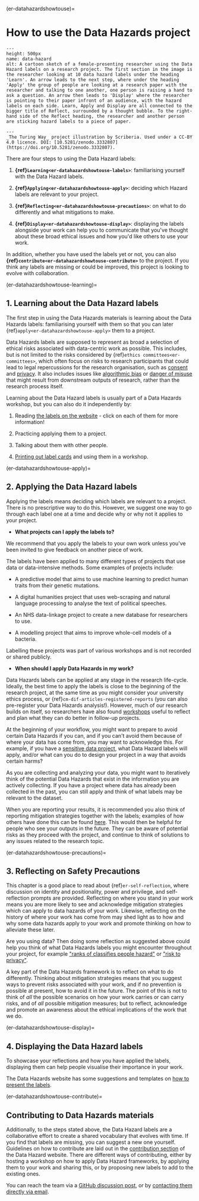 (er-datahazardshowtouse)=
# How to use the Data Hazards project

```{figure} ../../figures/data-hazard.*
---
height: 500px
name: data-hazard
alt: A cartoon sketch of a female-presenting researcher using the Data Hazard labels on a research project. The first section in the image is the researcher looking at 10 data hazard labels under the heading 'Learn'. An arrow leads to the next step, where under the heading 'Apply' the group of people are looking at a research paper with the researcher and talking to one another, one person is raising a hand to ask a question. An arrow then leads to 'Display' where the researcher is pointing to their paper infront of an audience, with the hazard labels on each side. Learn, Apply and Display are all connected to the bigger title of Reflect, surrounded by a thought bubble. To the right-hand side of the Reflect heading, the researcher and another person are sticking hazard labels to a piece of paper.

---
_The Turing Way_ project illustration by Scriberia. Used under a CC-BY 4.0 licence. DOI: [10.5281/zenodo.3332807](https://doi.org/10.5281/zenodo.3332807).
```

There are four steps to using the Data Hazard labels:

1. **{ref}`Learning<er-datahazardshowtouse-labels>`**: familiarising yourself with the Data Hazard labels.

2. **{ref}`Applying<er-datahazardshowtouse-apply>`**: deciding which Hazard labels are relevant to your project.

3. **{ref}`Reflecting<er-datahazardshowtouse-precautions>`**: on what to do differently and what mitigations to make.

4. **{ref}`Display<er-datahazardshowtouse-display>`**: displaying the labels alongside your work can help you to communicate that you've thought about these broad ethical issues and how you'd like others to use your work.

In addition, whether you have used the labels yet or not, you can also **{ref}`contribute<er-datahazardshowtouse-contribute>`** to the project. If you think any labels are missing or could be improved, this project is looking to evolve with collaboration.

(er-datahazardshowtouse-learning)=
## **1. Learning** about the Data Hazard labels 
The first step in using the Data Hazards materials is learning about the Data Hazards labels: familiarising yourself with them so that you can later {ref}`apply<er-datahazardshowtouse-apply>` them to a project.


Data Hazards labels are supposed to represent as broad a selection of ethical risks associated with data-centric work as possible.
This includes, but is not limited to the risks considered by  {ref}`ethics committees<er-committees>`, which often focus on risks to research participants that could lead to legal repercussions for the research organisation, such as [consent](https://datahazards.com/contents/hazards/lacks-informed-consent.html) and [privacy](https://datahazards.com/contents/hazards/risk-to-privacy.html).
It also includes issues like [algorithmic bias](https://datahazards.com/contents/hazards/reinforces-biases.html) or [danger of misuse](https://datahazards.com/contents/hazards/danger-of-misuse.html) that might result from downstream outputs of research, rather than the research process itself.

Learning about the Data Hazard labels is usually part of a Data Hazards workshop, but you can also do it independently by:

1. Reading [the labels on the website](https://datahazards.com/labels) - click on each of them for more information!

2. Practicing applying them to a project.

3. Talking about them with other people.

4. [Printing out label cards](https://datahazards.com/_downloads/b92f884790471e61048c5e0fee4dd08e/DataHazards_PrintableCards.pdf) and using them in a workshop.

(er-datahazardshowtouse-apply)=
## **2. Applying** the Data Hazard labels 
Applying the labels means deciding which labels are relevant to a project.
There is no prescriptive way to do this. However, we suggest one way to go through each label one at a time and decide why or why not it applies to your project.

- **What projects can I apply the labels to?** 

We recommend that you apply the labels to your own work unless you've been invited to give feedback on another piece of work.

The labels have been applied to many different types of projects that use data or data-intensive methods.
Some examples of projects include:

- A predictive model that aims to use machine learning to predict human traits from their genetic mutations.

- A digital humanities project that uses web-scraping and natural language processing to analyse the text of political speeches.

- An NHS data-linkage project to create a new database for researchers to use.

- A modelling project that aims to improve whole-cell models of a bacteria.

Labelling these projects was part of various workshops and is not recorded or shared publicly.

- **When should I apply Data Hazards in my work?** 

Data Hazards labels can be applied at any stage in the research life-cycle.
Ideally, the best time to apply the labels is close to the beginning of the research project, at the same time as you might consider your university ethics process, or {ref}`cm-dif-articles-registered-reports` (you can also pre-register your Data Hazards analysis!). 
However, much of our research builds on itself, so researchers have also found [workshops](https://datahazards.com/contents/materials/workshop.html) useful to reflect and plan what they can do better in follow-up projects.

At the beginning of your workflow, you might want to prepare to avoid certain Data Hazards if you can, and if you can't avoid them because of where your data has come from, you may want to acknowledge this. For example, if you have a [sensitive data project](https://the-turing-way.netlify.app/project-design/sdp.html), what Data Hazard labels will apply, and/or what can you do to design your project in a way that avoids certain harms?
 
As you are collecting and analyzing your data, you might want to iteratively think of the potential Data Hazards that exist in the information you are actively collecting. 
If you have a project where data has already been collected in the past, you can still apply and think of what labels may be relevant to the dataset. 

When you are reporting your results, it is recommended you also think of reporting mitigation strategies together with the labels; examples of how others have done this can be found [here](https://datahazards.com/contents/materials/examples.html). 
This would then be helpful for people who see your outputs in the future. 
They can be aware of potential risks as they proceed with the project, and continue to think of solutions to any issues related to the research topic.

(er-datahazardshowtouse-precautions)=
## **3. Reflecting** on Safety Precautions

This chapter is a good place to read about {ref}`er-self-reflection`, where discussion on identity and positionality, power and privilege, and self-reflection prompts are provided. 
Reflecting on where you stand in your work means you are more likely to see and acknowledge mitigation strategies which can apply to data hazards of your work. 
Likewise, reflecting on the history of where your work has come from may shed light as to how and why some data hazards apply to your work and promote thinking on how to alleviate these later. 

Are you using data? Then doing some reflection as suggested above could help you think of what Data Hazards labels you might encounter throughout your project, for example ["ranks of classifies people hazard"](https://datahazards.com/contents/hazards/ranks-classifies.html) or ["risk to privacy"](https://datahazards.com/contents/hazards/risk-to-privacy.html).

A key part of the Data Hazards framework is to reflect on what to do differently.
Thinking about mitigation strategies means that you suggest ways to prevent risks associated with your work, and if no prevention is possible at present, how to avoid it in the future. 
The point of this is not to think of *all* the possible scenarios on how your work carries or can carry risks, and of *all* possible mitigation measures; but to reflect, acknowledge and promote an awareness about the ethical implications of the work that we do.  

(er-datahazardshowtouse-display)=
## **4. Displaying** the Data Hazard labels 

To showcase your reflections and how you have applied the labels, displaying them can help people visualise their importance in your work.

The Data Hazards website has some suggestions and templates on [how to present the labels](https://datahazards.com/contents/materials/presenting.html
). 

(er-datahazardshowtouse-contribute)=
## **Contributing** to Data Hazards materials

Additionally, to the steps stated above, the Data Hazard labels are a collaborative effort to create a shared vocabulary that evolves with time. 
If you find that labels are missing, you can suggest a new one yourself.
Guidelines on how to contribute are laid out in the [contribution section](https://datahazards.com/contents/contribute.html) of the Data Hazard website.
There are different ways of contributing, either by hosting a workshop on how to apply Data Hazard frameworks, by applying them to your work and sharing this, or by proposing new labels to add to the existing ones. 

You can reach the team via a [GitHub discussion post](https://datahazards.com/contents/contribute.html), or by [contacting them directly via email](https://datahazards.com/contents/contact.html).


